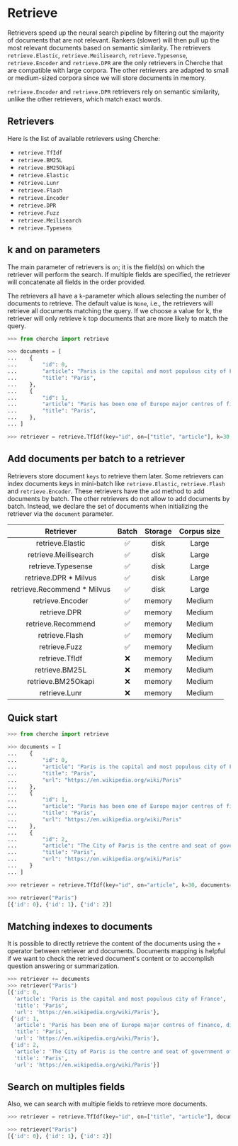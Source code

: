 # Retrieve

Retrievers speed up the neural search pipeline by filtering out the majority of documents that are not relevant. Rankers (slower) will then pull up the most relevant documents based on semantic
similarity. The retrievers `retrieve.Elastic`, `retrieve.Meilisearch`, `retrieve.Typesense`, `retrieve.Encoder` and `retrieve.DPR` are the only retrievers in Cherche that are compatible with large corpora. The other retrievers are adapted to small or medium-sized corpora since we will store documents in memory.

`retrieve.Encoder` and `retrieve.DPR` retrievers rely on semantic similarity, unlike the other retrievers, which match exact words.

## Retrievers

Here is the list of available retrievers using Cherche:

- `retrieve.TfIdf`
- `retrieve.BM25L`
- `retrieve.BM25Okapi`
- `retrieve.Elastic`
- `retrieve.Lunr`
- `retrieve.Flash`
- `retrieve.Encoder`
- `retrieve.DPR`
- `retrieve.Fuzz`
- `retrieve.Meilisearch`
- `retrieve.Typesens`

## k and on parameters

The main parameter of retrievers is `on`; it is the field(s) on which the retriever will perform the search. If multiple fields are specified, the retriever will concatenate all fields in the order provided.

The retrievers all have a `k`-parameter which allows selecting the number of documents to retrieve.
The default value is `None`, i.e., the retrievers will retrieve all documents matching the query.
If we choose a value for k, the retriever will only retrieve k top documents that are more likely to match the query.

```python
>>> from cherche import retrieve

>>> documents = [
...    {
...        "id": 0,
...        "article": "Paris is the capital and most populous city of France",
...        "title": "Paris",
...    },
...    {
...        "id": 1,
...        "article": "Paris has been one of Europe major centres of finance, diplomacy , commerce , fashion , gastronomy , science , and arts.",
...        "title": "Paris",
...    },
... ]

>>> retriever = retrieve.TfIdf(key="id", on=["title", "article"], k=30, documents=documents)
```

## Add documents per batch to a retriever

Retrievers store document `keys` to retrieve them later. Some retrievers can index documents keys in mini-batch like `retrieve.Elastic`, `retrieve.Flash` and `retrieve.Encoder`. These retrievers have the `add` method to add documents by batch. The other retrievers do not allow to add documents by batch. Instead, we declare the set of documents when initializing the retriever via the `document` parameter.

|      Retriever     |   Batch   |  Storage  | Corpus size |
|:------------------:|:---------:|:---------:|:-----------:|
|  retrieve.Elastic  |     ✅     | disk     | Large       |
|  retrieve.Meilisearch  |     ✅     | disk | Large       |
|  retrieve.Typesense  |     ✅     | disk   | Large       |  retrieve.Encoder * Milvus |     ✅     | disk   | Large      |
|  retrieve.DPR * Milvus |     ✅     | disk   | Large      |
|  retrieve.Recommend * Milvus |     ✅     | disk | Large      |
|  retrieve.Encoder  |     ✅     | memory   | Medium      |
|  retrieve.DPR  |     ✅     | memory   | Medium      |
|  retrieve.Recommend |     ✅     | memory | Medium      |
|   retrieve.Flash   |     ✅     | memory   | Medium      |
|    retrieve.Fuzz   |     ✅     | memory   | Medium      |
|   retrieve.TfIdf   |     ❌     | memory   | Medium      |
|   retrieve.BM25L   |     ❌     | memory   | Medium      |
| retrieve.BM25Okapi |     ❌     | memory   | Medium      |
|    retrieve.Lunr   |     ❌     | memory   | Medium      |

## Quick start

```python
>>> from cherche import retrieve

>>> documents = [
...    {
...        "id": 0,
...        "article": "Paris is the capital and most populous city of France",
...        "title": "Paris",
...        "url": "https://en.wikipedia.org/wiki/Paris"
...    },
...    {
...        "id": 1,
...        "article": "Paris has been one of Europe major centres of finance, diplomacy , commerce , fashion , gastronomy , science , and arts.",
...        "title": "Paris",
...        "url": "https://en.wikipedia.org/wiki/Paris"
...    },
...    {
...        "id": 2,
...        "article": "The City of Paris is the centre and seat of government of the region and province of Île-de-France .",
...        "title": "Paris",
...        "url": "https://en.wikipedia.org/wiki/Paris"
...    }
... ]

>>> retriever = retrieve.TfIdf(key="id", on="article", k=30, documents=documents)

>>> retriever("Paris")
[{'id': 0}, {'id': 1}, {'id': 2}]
```

## Matching indexes to documents

It is possible to directly retrieve the content of the documents using the `+` operator between retriever and documents. Documents mapping is helpful if we want to check the retrieved document's content or to accomplish question answering or summarization.

```python
>>> retriever += documents
>>> retriever("Paris")
[{'id': 0,
  'article': 'Paris is the capital and most populous city of France',
  'title': 'Paris',
  'url': 'https://en.wikipedia.org/wiki/Paris'},
 {'id': 1,
  'article': 'Paris has been one of Europe major centres of finance, diplomacy , commerce , fashion , gastronomy , science , and arts.',
  'title': 'Paris',
  'url': 'https://en.wikipedia.org/wiki/Paris'},
 {'id': 2,
  'article': 'The City of Paris is the centre and seat of government of the region and province of Île-de-France .',
  'title': 'Paris',
  'url': 'https://en.wikipedia.org/wiki/Paris'}]
```

## Search on multiples fields

Also, we can search with multiple fields to retrieve more documents.

```python
>>> retriever = retrieve.TfIdf(key="id", on=["title", "article"], documents=documents, k=30)

>>> retriever("Paris")
[{'id': 0}, {'id': 1}, {'id': 2}]
```
